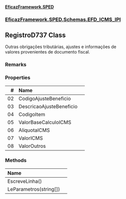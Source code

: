 #### [EficazFramework.SPED](EficazFrameworkSPED.md 'EficazFramework SPED')
### [EficazFramework.SPED.Schemas.EFD_ICMS_IPI](EficazFramework.SPED.Schemas.EFD_ICMS_IPI.md 'EficazFramework.SPED.Schemas.EFD_ICMS_IPI')

## RegistroD737 Class

Outras obrigações tributárias, ajustes e informações de   
valores provenientes de documento fiscal.

### Remarks
### Properties

| # | Name | |
| ---: | :--- | :--- |
| 02 | CodigoAjusteBeneficio |  |
| 03 | DescricaoAjusteBeneficio |  |
| 04 | CodigoItem |  |
| 05 | ValorBaseCalculoICMS |  |
| 06 | AliquotaICMS |  |
| 07 | ValorICMS |  |
| 08 | ValorOutros |  |
### Methods

| Name | |
| :--- | :--- |
| EscreveLinha() |  |
| LeParametros(string[]) |  |

